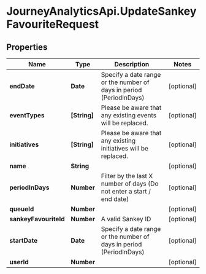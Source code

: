 # JourneyAnalyticsApi.UpdateSankeyFavouriteRequest

## Properties

Name | Type | Description | Notes
------------ | ------------- | ------------- | -------------
**endDate** | **Date** | Specify a date range or the number of days in period (PeriodInDays) | [optional] 
**eventTypes** | **[String]** | Please be aware that any existing events will be replaced. | [optional] 
**initiatives** | **[String]** | Please be aware that any existing initiatives will be replaced. | [optional] 
**name** | **String** |  | [optional] 
**periodInDays** | **Number** | Filter by the last X number of days (Do not enter a start / end date) | [optional] 
**queueId** | **Number** |  | [optional] 
**sankeyFavouriteId** | **Number** | A valid Sankey ID | [optional] 
**startDate** | **Date** | Specify a date range or the number of days in period (PeriodInDays) | [optional] 
**userId** | **Number** |  | [optional] 



